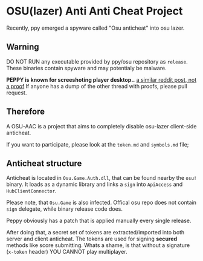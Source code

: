# OSU(lazer) Anti Anti Cheat Project

Recently, ppy emerged a spyware called "Osu anticheat" into osu lazer.

## Warning
DO NOT RUN any executable provided by ppy/osu repository as `release`.
These binaries contain spyware and may potentialy be malware.

**PEPPY is known for screeshoting player desktop..**
[a similar reddit post, not a proof](https://www.reddit.com/r/osugame/comments/4ky41w/osu_source_code_leaked_confirms_ppy_and_devs_are/)
If anyone has a dump of the other thread with proofs, please pull request.

## Therefore
A OSU-AAC is a project that aims to completely disable osu-lazer client-side anticheat.

If you want to participate, please look at the `token.md` and `symbols.md` file;

## Anticheat structure
Anticheat is located in `Osu.Game.Auth.dll`, that can be found nearby the `osu!` binary.
It loads as a dynamic library and links a `sign` into `ApiAccess` and `HubClientConnector`.

Please note, that `Osu.Game` is also infected. Offical osu repo does not contain `sign` delegate, while binary release code does.

Peppy obviously has a patch that is applied manually every single release.

After doing that, a secret set of tokens are extracted/imported into both server and client anticheat.
The tokens are used for signing **secured** methods like score submitting.
Whats a shame, is that without a signature (`x-token` header) YOU CANNOT play multiplayer.
